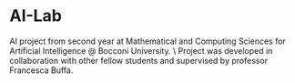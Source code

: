 # AI-Lab

AI project from second year at Mathematical and Computing Sciences for Artificial Intelligence @ Bocconi University. 
\\
Project was developed in collaboration with other fellow students and supervised by professor Francesca Buffa. 
